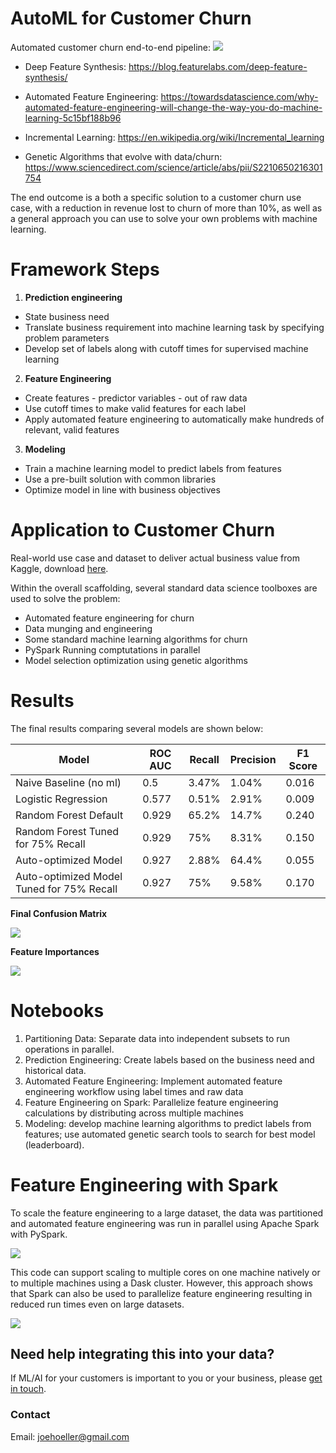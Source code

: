 # AutoML for Customer Churn

Automated customer churn end-to-end pipeline:
![](images/automated-pipeline-customer-churn.png)
* Deep Feature Synthesis: https://blog.featurelabs.com/deep-feature-synthesis/

* Automated Feature Engineering: https://towardsdatascience.com/why-automated-feature-engineering-will-change-the-way-you-do-machine-learning-5c15bf188b96

* Incremental Learning: https://en.wikipedia.org/wiki/Incremental_learning

* Genetic Algorithms that evolve with data/churn: https://www.sciencedirect.com/science/article/abs/pii/S2210650216301754


The end outcome is a both a specific solution to a customer churn use case, with a reduction in revenue lost to churn of more than 10%, 
as well as a general approach you can use to solve your own problems with machine learning. 

# Framework Steps

1. __Prediction engineering__
  * State business need
  * Translate business requirement into machine learning task by specifying problem parameters
  * Develop set of labels along with cutoff times for supervised machine learning
2. __Feature Engineering__
  * Create features - predictor variables - out of raw data 
  * Use cutoff times to make valid features for each label
  * Apply automated feature engineering to automatically make hundreds of relevant, valid features 
3. __Modeling__
  * Train a machine learning model to predict labels from features
  * Use a pre-built solution with common libraries
  * Optimize model in line with business objectives


# Application to Customer Churn

Real-world use case and dataset to deliver actual business value from Kaggle, download [here](https://www.kaggle.com/c/kkbox-churn-prediction-challenge/data).

Within the overall scaffolding, several standard data science toolboxes are used to solve the problem:

* Automated feature engineering for churn
* Data munging and engineering
* Some standard machine learning algorithms for churn
* PySpark Running comptutations in parallel
* Model selection optimization using genetic algorithms

# Results

The final results comparing several models are shown below:

| Model                                     | ROC AUC | Recall | Precision | F1 Score |
|-------------------------------------------|---------|--------|-----------|----------|
| Naive Baseline (no ml)                    | 0.5     | 3.47%  | 1.04%     | 0.016   |
| Logistic Regression                       | 0.577   | 0.51%  | 2.91%     | 0.009   |
| Random Forest Default                     | 0.929   | 65.2%  | 14.7%     | 0.240   |
| Random Forest Tuned for 75% Recall        | 0.929   | 75%    | 8.31%     | 0.150    |
| Auto-optimized Model                      | 0.927   | 2.88%  | 64.4%     | 0.055   |
| Auto-optimized Model Tuned for 75% Recall | 0.927   | 75%    | 9.58%     | 0.170    |

__Final Confusion Matrix__

![](images/confusion_matrix_rf.png)

__Feature Importances__

![](images/most_important_rf.png)

# Notebooks

1. Partitioning Data: Separate data into independent subsets to run operations in parallel.
2. Prediction Engineering: Create labels based on the business need and historical data.
3. Automated Feature Engineering: Implement automated feature engineering workflow using label times and raw data
4. Feature Engineering on Spark: Parallelize feature engineering calculations by distributing across multiple machines
5. Modeling: develop machine learning algorithms to predict labels from features; use automated genetic search tools to search for best model (leaderboard).

# Feature Engineering with Spark

To scale the feature engineering to a large dataset, the data was partitioned and automated feature engineering was run in parallel
using Apache Spark with PySpark. 

![](images/spark-logo-trademark.png)

This code can support scaling to multiple cores on one machine natively or to multiple machines using a Dask cluster. However, this
approach shows that Spark can also be used to parallelize feature engineering resulting in reduced run times even on large datasets.


![](images/distributed_architecture.png)

## Need help integrating this into your data?

If ML/AI for your customers is important to you or your business, please [get in touch](https://www.linkedin.com/in/computer-vision-engineer/).

### Contact

Email: joehoeller@gmail.com

